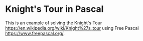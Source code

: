# Knight's Tour in Pascal

This is an example of solving the Knight's Tour https://en.wikipedia.org/wiki/Knight%27s_tour using Free Pascal https://www.freepascal.org/.